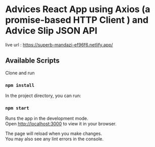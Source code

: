# Advices React App using Axios (a promise-based HTTP Client ) and Advice Slip JSON API

live url : https://superb-mandazi-ef96f6.netlify.app/

## Available Scripts

Clone and run

### `npm install`

In the project directory, you can run:

### `npm start`

Runs the app in the development mode.\
Open [http://localhost:3000](http://localhost:3000) to view it in your browser.

The page will reload when you make changes.\
You may also see any lint errors in the console.